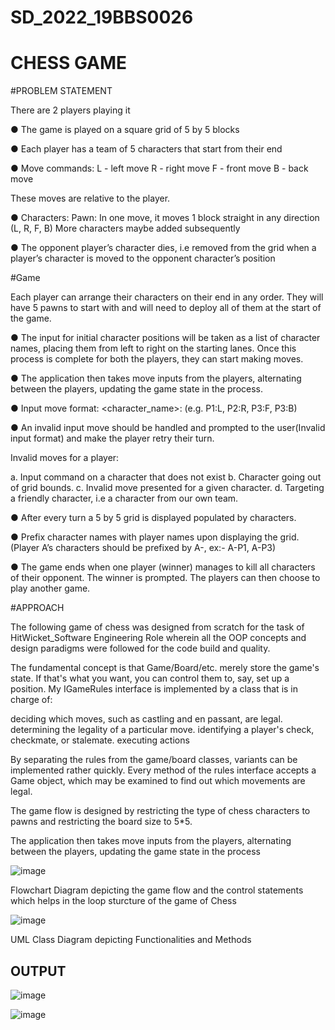 # SD_2022_19BBS0026
# CHESS GAME

#PROBLEM STATEMENT

There are 2 players playing it


● The game is played on a square grid of 5 by 5 blocks

● Each player has a team of 5 characters that start from their end

● Move commands:
  L - left move
  R - right move
  F - front move
  B - back move

These moves are relative to the player.

● Characters:
    Pawn: In one move, it moves 1 block straight in any direction (L, R, F, B)
    More characters maybe added subsequently

● The opponent player’s character dies, i.e removed from the grid when a player’s
character is moved to the opponent character’s position


#Game

Each player can arrange their characters on their end in any order. They will have 5
pawns to start with and will need to deploy all of them at the start of the game.

● The input for initial character positions will be taken as a list of character names, placing
them from left to right on the starting lanes. Once this process is complete for both the
players, they can start making moves.

● The application then takes move inputs from the players, alternating between the
players, updating the game state in the process.

● Input move format: <character_name>:<move> (e.g. P1:L, P2:R, P3:F, P3:B)

  ● An invalid input move should be handled and prompted to the user(Invalid input format)
and make the player retry their turn.

  Invalid moves for a player:

  a. Input command on a character that does not exist
  b. Character going out of grid bounds.
  c. Invalid move presented for a given character.
  d. Targeting a friendly character, i.e a character from our own team.

  ● After every turn a 5 by 5 grid is displayed populated by characters.

  ● Prefix character names with player names upon displaying the grid. (Player A’s
characters should be prefixed by A-, ex:- A-P1, A-P3)

  ● The game ends when one player (winner) manages to kill all characters of their
opponent. The winner is prompted. The players can then choose to play another game.


#APPROACH
  
  
 The following game of chess was designed from scratch for the task of HitWicket_Software Engineering Role wherein all the OOP concepts and design paradigms were followed for the code build and quality.

The fundamental concept is that Game/Board/etc. merely store the game's state. If that's what you want, you can control them to, say, set up a position. My IGameRules interface is implemented by a class that is in charge of:

deciding which moves, such as castling and en passant, are legal.
determining the legality of a particular move.
identifying a player's check, checkmate, or stalemate.
executing actions

By separating the rules from the game/board classes, variants can be implemented rather quickly. Every method of the rules interface accepts a Game object, which may be examined to find out which movements are legal.

The game flow is designed by restricting the type of chess characters to pawns and restricting the board size to 5*5.

The application then takes move inputs from the players, alternating between the players, updating the game state in the process


  
![image](https://user-images.githubusercontent.com/61469874/189486857-68cb2a7d-1876-47fe-aa7b-e261d9693eb3.png)
  
  
Flowchart Diagram depicting the game flow and the control statements which helps in the loop sturcture of the game of Chess

![image](https://user-images.githubusercontent.com/61469874/189487135-de48ce4f-90d4-49b3-841f-fa8bf3ea4367.png)
  
  
UML Class Diagram depicting Functionalities and Methods


## OUTPUT
![image](https://user-images.githubusercontent.com/61469874/189484877-530112bf-35b8-4cb2-a994-2150fa9e1857.png)

![image](https://user-images.githubusercontent.com/61469874/189485072-4f9db0b6-e810-4133-a7e6-615a8448337f.png)


